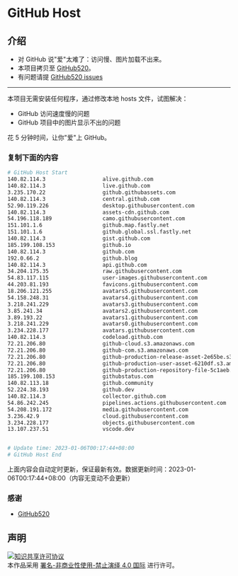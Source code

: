 # GitHub Host
## 介绍
- 对 GitHub 说"爱"太难了：访问慢、图片加载不出来。
- 本项目拷贝至 [GitHub520](https://github.com/521xueweihan/GitHub520)。
- 有问题请提 [GitHub520 issues](https://github.com/521xueweihan/GitHub520/issues/new)

---

本项目无需安装任何程序，通过修改本地 hosts 文件，试图解决：
- GitHub 访问速度慢的问题
- GitHub 项目中的图片显示不出的问题

花 5 分钟时间，让你"爱"上 GitHub。

### 复制下面的内容
```bash
# GitHub Host Start
140.82.114.3                  alive.github.com
140.82.114.3                  live.github.com
3.235.170.22                  github.githubassets.com
140.82.114.3                  central.github.com
52.90.119.226                 desktop.githubusercontent.com
140.82.114.3                  assets-cdn.github.com
54.196.118.189                camo.githubusercontent.com
151.101.1.6                   github.map.fastly.net
151.101.1.6                   github.global.ssl.fastly.net
140.82.114.3                  gist.github.com
185.199.108.153               github.io
140.82.114.3                  github.com
192.0.66.2                    github.blog
140.82.114.3                  api.github.com
34.204.175.35                 raw.githubusercontent.com
54.83.117.115                 user-images.githubusercontent.com
44.203.81.193                 favicons.githubusercontent.com
18.206.121.255                avatars5.githubusercontent.com
54.158.248.31                 avatars4.githubusercontent.com
3.218.241.229                 avatars3.githubusercontent.com
3.85.241.34                   avatars2.githubusercontent.com
3.89.193.22                   avatars1.githubusercontent.com
3.218.241.229                 avatars0.githubusercontent.com
3.234.228.177                 avatars.githubusercontent.com
140.82.114.3                  codeload.github.com
72.21.206.80                  github-cloud.s3.amazonaws.com
72.21.206.80                  github-com.s3.amazonaws.com
72.21.206.80                  github-production-release-asset-2e65be.s3.amazonaws.com
72.21.206.80                  github-production-user-asset-6210df.s3.amazonaws.com
72.21.206.80                  github-production-repository-file-5c1aeb.s3.amazonaws.com
185.199.108.153               githubstatus.com
140.82.113.18                 github.community
52.224.38.193                 github.dev
140.82.114.3                  collector.github.com
54.86.242.245                 pipelines.actions.githubusercontent.com
54.208.191.172                media.githubusercontent.com
3.236.42.9                    cloud.githubusercontent.com
3.234.228.177                 objects.githubusercontent.com
13.107.237.51                 vscode.dev


# Update time: 2023-01-06T00:17:44+08:00
# GitHub Host End

```
上面内容会自动定时更新，保证最新有效。数据更新时间：2023-01-06T00:17:44+08:00（内容无变动不会更新）

### 感谢

- [GitHub520](https://github.com/521xueweihan/GitHub520)

## 声明
<a rel="license" href="https://creativecommons.org/licenses/by-nc-nd/4.0/deed.zh"><img alt="知识共享许可协议" style="border-width: 0" src="https://licensebuttons.net/l/by-nc-nd/4.0/88x31.png"></a><br>本作品采用 <a rel="license" href="https://creativecommons.org/licenses/by-nc-nd/4.0/deed.zh">署名-非商业性使用-禁止演绎 4.0 国际</a> 进行许可。